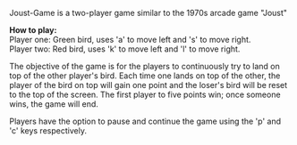 Joust-Game is a two-player game similar to the 1970s arcade game "Joust"

<b>How to play:</b><br>
Player one: Green bird, uses 'a' to move left and 's' to move right.<br>
Player two: Red bird, uses 'k' to move left and 'l' to move right. 

The objective of the game is for the players to continuously try to land on top of the other player's bird. Each time one lands on top of the other, the player of the bird on top will gain one point and the loser's bird will be reset to the top of the screen. The first player to five points win; once someone wins, the game will end. 

Players have the option to pause and continue the game using the 'p' and 'c' keys respectively.

